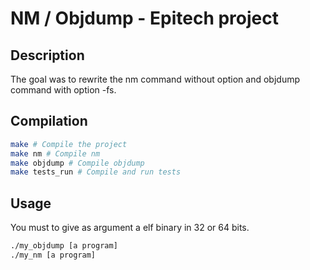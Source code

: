 # NM / Objdump - Epitech project

## Description

The goal was to rewrite the nm command without option and objdump command with option -fs.

## Compilation

```bash
make # Compile the project
make nm # Compile nm
make objdump # Compile objdump
make tests_run # Compile and run tests
```

## Usage

You must to give as argument a elf binary in 32 or 64 bits.

```bash
./my_objdump [a program]
./my_nm [a program]
```
